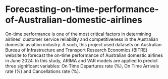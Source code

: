 # Forecasting-on-time-performance-of-Australian-domestic-airlines
 On-time performance is one of the most critical factors in determining airlines' customer service
 reliability and competitiveness in the Australian domestic aviation industry. A such, this project used
 datasets on Australian Bureau of Infrastructure and Transport Research Economics (BITRE) website
 to forecast the on-time performance of Australian domestic airlines in June 2024. In this study, ARIMA
 and VAR models are applied to predict three significant variables: On Time Departures rate (%), On
 Time Arrivals rate (%) and Cancellations rate (%).
